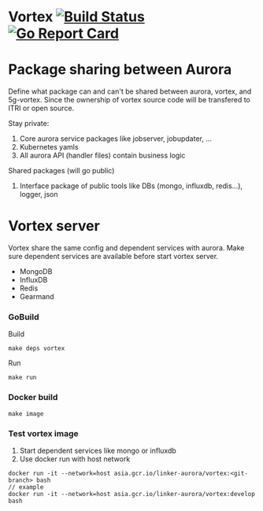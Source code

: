 Vortex [![Build Status](https://travis-ci.org/linkernetworks/vortex.svg?branch=master)](https://travis-ci.org/linkernetworks/vortex) [![Go Report Card](https://goreportcard.com/badge/github.com/linkernetworks/vortex)](https://goreportcard.com/report/github.com/linkernetworks/vortex)
===

# Package sharing between Aurora

Define what package can and can't be shared between aurora, vortex, and 5g-vortex. Since the ownership of vortex source code will be transfered to ITRI or open source.

Stay private:
1. Core aurora service packages like jobserver, jobupdater, ...
2. Kubernetes yamls
3. All aurora API (handler files) contain business logic

Shared packages (will go public)
1. Interface package of public tools like DBs (mongo, influxdb, redis...), logger, json

# Vortex server

Vortex share the same config and dependent services with aurora. Make sure dependent services are available before start vortex server.

- MongoDB
- InfluxDB
- Redis
- Gearmand

### GoBuild

Build
```
make deps vortex
```

Run
```
make run
```

### Docker build

```
make image
```

### Test vortex image

1. Start dependent services like mongo or influxdb
2. Use docker run with host network

```
docker run -it --network=host asia.gcr.io/linker-aurora/vortex:<git-branch> bash
// example
docker run -it --network=host asia.gcr.io/linker-aurora/vortex:develop bash
```
